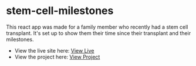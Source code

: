 # stem-cell-milestones
This react app was made for a family member who recently had a stem cell transplant. It's set up to show them their time since their transplant and their milestones.

- View the live site here: [View Live](https://jackwebdev.github.io/stem-cell-milestones/)
- View the project here: [View Project](https://github.com/jackwebdev/stem-cell-milestones-source)
